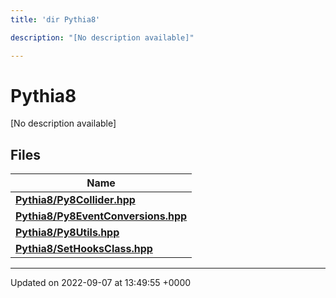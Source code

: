 ```yaml
---
title: 'dir Pythia8'

description: "[No description available]"

---
```


# Pythia8



[No description available]

## Files

| Name           |
| -------------- |
| **[Pythia8/Py8Collider.hpp](/documentation/code/files/py8collider_8hpp/#file-py8colliderhpp)**  |
| **[Pythia8/Py8EventConversions.hpp](/documentation/code/files/py8eventconversions_8hpp/#file-py8eventconversionshpp)**  |
| **[Pythia8/Py8Utils.hpp](/documentation/code/files/py8utils_8hpp/#file-py8utilshpp)**  |
| **[Pythia8/SetHooksClass.hpp](/documentation/code/files/sethooksclass_8hpp/#file-sethooksclasshpp)**  |






-------------------------------

Updated on 2022-09-07 at 13:49:55 +0000
